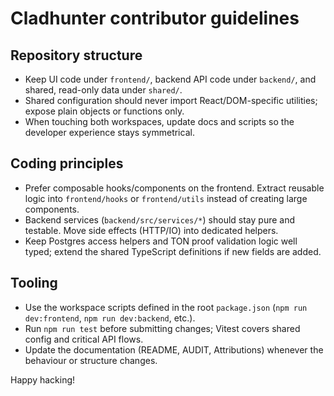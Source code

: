 # Cladhunter contributor guidelines

## Repository structure
- Keep UI code under `frontend/`, backend API code under `backend/`, and shared, read-only data under `shared/`.
- Shared configuration should never import React/DOM-specific utilities; expose plain objects or functions only.
- When touching both workspaces, update docs and scripts so the developer experience stays symmetrical.

## Coding principles
- Prefer composable hooks/components on the frontend. Extract reusable logic into `frontend/hooks` or `frontend/utils` instead of creating large components.
- Backend services (`backend/src/services/*`) should stay pure and testable. Move side effects (HTTP/IO) into dedicated helpers.
- Keep Postgres access helpers and TON proof validation logic well typed; extend the shared TypeScript definitions if new fields are added.

## Tooling
- Use the workspace scripts defined in the root `package.json` (`npm run dev:frontend`, `npm run dev:backend`, etc.).
- Run `npm run test` before submitting changes; Vitest covers shared config and critical API flows.
- Update the documentation (README, AUDIT, Attributions) whenever the behaviour or structure changes.

Happy hacking!
